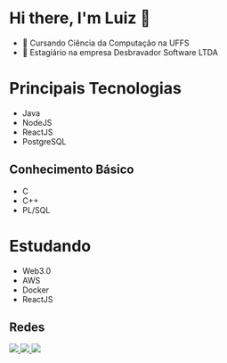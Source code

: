 # Hi there, I'm Luiz 👋

- 🔭 Cursando Ciência da Computação na UFFS
- 🌱 Estagiário na empresa Desbravador Software LTDA
  
# Principais Tecnologias

- Java
- NodeJS
- ReactJS
- PostgreSQL

## Conhecimento Básico

- C
- C++
- PL/SQL

# Estudando

- Web3.0
- AWS
- Docker
- ReactJS
  
## Redes
  
<div style="display: inline_block"> 
  <a href="https://www.instagram.com/luizguizl" target="_blank">
    <img src="https://img.shields.io/badge/-Instagram-%23E4405F?style=for-the-badge&logo=instagram&logoColor=white" target="_blank">
  </a>
  <a href="mailto:zanelallopes9977@gmail.com" target="_blank">
    <img src="https://img.shields.io/badge/-Gmail-%23333?style=for-the-badge&logo=gmail&logoColor=white" target="_blank">
  </a>  
  <a href="https://www.linkedin.com/in/luiz-guilherme-zanella-lopes-b929791b0/" target="_blank">
    <img src="https://img.shields.io/badge/-LinkedIn-%230077B5?style=for-the-badge&logo=linkedin&logoColor=white" target="_blank">
  </a> 
</div>
